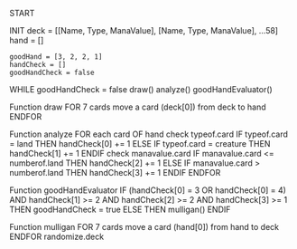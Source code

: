 START

INIT
    deck = [[Name, Type, ManaValue], [Name, Type, ManaValue], ...58]
    hand = []

    goodHand = [3, 2, 2, 1]
    handCheck = []
    goodHandCheck = false

WHILE goodHandCheck = false
    draw()
    analyze()
    goodHandEvaluator()

Function draw
    FOR 7 cards
        move a card (deck[0]) from deck to hand
    ENDFOR

Function analyze
    FOR each card OF hand
        check typeof.card
        IF typeof.card = land THEN
            handCheck[0] += 1
        ELSE IF typeof.card = creature THEN
            handCheck[1] += 1
        ENDIF
        check manavalue.card
        IF manavalue.card <= numberof.land THEN
            handCheck[2] += 1
        ELSE IF manavalue.card > numberof.land THEN
            handCheck[3] += 1
        ENDIF
    ENDFOR

Function goodHandEvaluator
    IF (handCheck[0] = 3 OR handCheck[0] = 4) AND 
        handCheck[1] >= 2 AND 
        handCheck[2] >= 2 AND
        handCheck[3] >= 1 THEN
            goodHandCheck = true
    ELSE THEN
        mulligan()
    ENDIF

Function mulligan
    FOR 7 cards
        move a card (hand[0]) from hand to deck
    ENDFOR
    randomize.deck